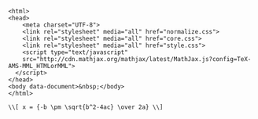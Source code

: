  <!doctype html>
    <html>
    <head>
    	<meta charset="UTF-8">
        <link rel="stylesheet" media="all" href="normalize.css">
        <link rel="stylesheet" media="all" href="core.css">
    	<link rel="stylesheet" media="all" href="style.css">
    	<script type="text/javascript"
        src="http://cdn.mathjax.org/mathjax/latest/MathJax.js?config=TeX-AMS-MML_HTMLorMML">
      </script>
    </head>
    <body data-document>&nbsp;</body>
    </html>
    
    \\[ x = {-b \pm \sqrt{b^2-4ac} \over 2a} \\]
